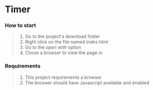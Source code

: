 # Timer

### How to start
> 1. Go to the project's download folder
> 2. Right click on the file named _index.html_
> 3. Go to the _open with_ option
> 4. Chose a browser to view the page in

### Requirements
> 1. This project requirements a browser
> 2. The broswer should have Javascript available and enabled
